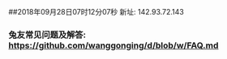 ##2018年09月28日07时12分07秒 新址: 142.93.72.143
### 兔友常见问题及解答: https://github.com/wanggonging/d/blob/w/FAQ.md
